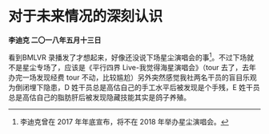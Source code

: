 # 对于未来情况的深刻认识
**李迪克	二〇一八年五月十三日**

看到BMLVR 录播发了才想起来，好像还没说下场星尘演唱会的事[^1]。不过下场就不是星尘专场了，应该是《平行四界 Live-我觉得海星演唱会》（tour 去了，去年办完一场发现经费 tour 不动，比较尴尬）另外突然感觉我社两名干员的盲目乐观为倒闭埋下隐患，D 姓干员总是高估自己的手工水平后被发现是个手残，E 姓干员总是高估自己的脂肪肝后被发现隐藏技能其实是鸽子养殖。

[^1]: 李迪克曾在 2017 年年底宣布，将不在 2018 年举办星尘演唱会。
